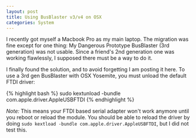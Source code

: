 ```yaml
---
layout: post
title: Using BusBlaster v3/v4 on OSX
categories: System
---
```


I recently got myself a Macbook Pro as my main laptop.
The migration was fine except for one thing: My Dangerous Prototype BusBlaster (3rd generation) was not usable.
Since a friend's 2nd generation one was working flawlessly, I supposed there must be a way to do it.

I finally found the solution, and to avoid forgetting I am posting it here.
To use a 3rd gen BusBlaster with OSX Yosemite, you must unload the default FTDI driver:

{% highlight bash %}
sudo kextunload -bundle com.apple.driver.AppleUSBFTDI
{% endhighlight %}

*Note:* This means your FTDI based serial adapter won't work anymore until you reboot or reload the module.
You should be able to reload the driver by doing `sudo kextload -bundle com.apple.driver.AppleUSBFTDI`, but I did not test this.

